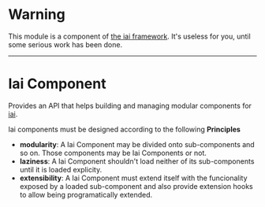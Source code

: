 # Warning

This module is a component of [the iai framework](https://npmjs.org/search?q=iai). It's useless for you, until some serious work has been done.

----------------
# Iai Component

Provides an API that helps building and managing modular components for [iai](https://github.com/laconbass/iai).

Iai components must be designed according to the following **Principles**

  * **modularity**: A Iai Component may be divided onto sub-components and so on. Those components may be Iai Components or not.
  * **laziness**: A Iai Component shouldn't load neither of its sub-components until it is loaded explicity.
  * **extensibility**: A Iai Component must extend itself with the funcionality exposed by a loaded sub-component and also provide extension hooks to allow being programatically extended.
